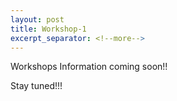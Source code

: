 ```yaml
---
layout: post
title: Workshop-1
excerpt_separator: <!--more-->
---
```


Workshops Information coming soon!!

Stay tuned!!!